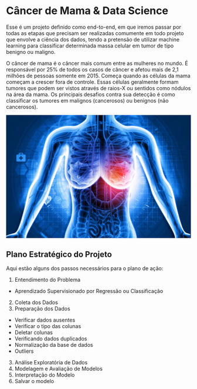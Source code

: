 # Câncer de Mama & Data Science
Esse é um projeto definido como end-to-end, em que iremos passar por todas as etapas que precisam ser realizadas comumente em todo projeto que envolve a ciência dos dados, tendo a pretensão de utilizar machine learning para classificar determinada massa celular em tumor de tipo benigno ou maligno. 


O câncer de mama é o câncer mais comum entre as mulheres no mundo. É responsável por 25% de todos os casos de câncer e afetou mais de 2,1 milhões de pessoas somente em 2015. Começa quando as células da mama começam a crescer fora de controle. Essas células geralmente formam tumores que podem ser vistos através de raios-X ou sentidos como nódulos na área da mama. Os principais desafios contra sua detecção é como classificar os tumores em malignos (cancerosos) ou benignos (não cancerosos).

<p align="center">
  <img src="cancer_de_mama.jpg" >
</p>


## **Plano Estratégico do Projeto**

Aqui estão alguns dos passos necessários para o plano de ação:

1.   Entendimento do Problema  
  *   Aprendizado Supervisionado por Regressão ou Classificação
2.   Coleta dos Dados
2.   Preparação dos Dados
  *   Verificar dados ausentes
  *   Verificar o tipo das colunas
  *   Deletar colunas
  *   Verificando dados duplicados
  *   Normalização da base de dados
  *   Outliers
3.   Análise Exploratória de Dados
5.   Modelagem e Avaliação de Modelos 
6.   Interpretação do Modelo
6.   Salvar o modelo
